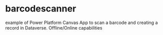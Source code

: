 # barcodescanner
example of Power Platform Canvas App to scan a barcode and creating a record in Dataverse. Offline/Online capabilities
